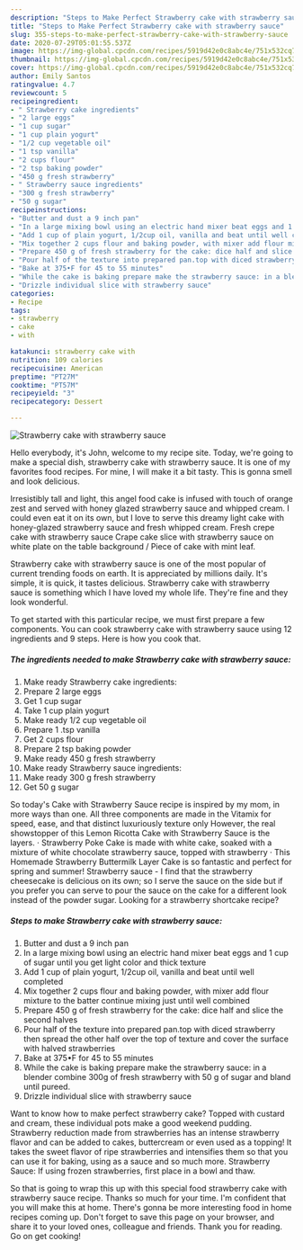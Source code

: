 ```yaml
---
description: "Steps to Make Perfect Strawberry cake with strawberry sauce"
title: "Steps to Make Perfect Strawberry cake with strawberry sauce"
slug: 355-steps-to-make-perfect-strawberry-cake-with-strawberry-sauce
date: 2020-07-29T05:01:55.537Z
image: https://img-global.cpcdn.com/recipes/5919d42e0c8abc4e/751x532cq70/strawberry-cake-with-strawberry-sauce-recipe-main-photo.jpg
thumbnail: https://img-global.cpcdn.com/recipes/5919d42e0c8abc4e/751x532cq70/strawberry-cake-with-strawberry-sauce-recipe-main-photo.jpg
cover: https://img-global.cpcdn.com/recipes/5919d42e0c8abc4e/751x532cq70/strawberry-cake-with-strawberry-sauce-recipe-main-photo.jpg
author: Emily Santos
ratingvalue: 4.7
reviewcount: 5
recipeingredient:
- " Strawberry cake ingredients"
- "2 large eggs"
- "1 cup sugar"
- "1 cup plain yogurt"
- "1/2 cup vegetable oil"
- "1 tsp vanilla"
- "2 cups flour"
- "2 tsp baking powder"
- "450 g fresh strawberry"
- " Strawberry sauce ingredients"
- "300 g fresh strawberry"
- "50 g sugar"
recipeinstructions:
- "Butter and dust a 9 inch pan"
- "In a large mixing bowl using an electric hand mixer beat eggs and 1 cup of sugar until you get light color and thick texture"
- "Add 1 cup of plain yogurt, 1/2cup oil, vanilla and beat until well completed"
- "Mix together 2 cups flour and baking powder, with mixer add flour mixture to the batter continue mixing just until well combined"
- "Prepare 450 g of fresh strawberry for the cake: dice half and slice the second halves"
- "Pour half of the texture into prepared pan.top with diced strawberry then spread the other half over the top of texture and cover the surface with halved strawberries"
- "Bake at 375•F for 45 to 55 minutes"
- "While the cake is baking prepare make the strawberry sauce: in a blender combine 300g of fresh strawberry with 50 g of sugar and bland until pureed."
- "Drizzle individual slice with strawberry sauce"
categories:
- Recipe
tags:
- strawberry
- cake
- with

katakunci: strawberry cake with 
nutrition: 109 calories
recipecuisine: American
preptime: "PT27M"
cooktime: "PT57M"
recipeyield: "3"
recipecategory: Dessert

---
```



![Strawberry cake with strawberry sauce](https://img-global.cpcdn.com/recipes/5919d42e0c8abc4e/751x532cq70/strawberry-cake-with-strawberry-sauce-recipe-main-photo.jpg)

Hello everybody, it's John, welcome to my recipe site. Today, we're going to make a special dish, strawberry cake with strawberry sauce. It is one of my favorites food recipes. For mine, I will make it a bit tasty. This is gonna smell and look delicious.

Irresistibly tall and light, this angel food cake is infused with touch of orange zest and served with honey glazed strawberry sauce and whipped cream. I could even eat it on its own, but I love to serve this dreamy light cake with honey-glazed strawberry sauce and fresh whipped cream. Fresh crepe cake with strawberry sauce Crape cake slice with strawberry sauce on white plate on the table background / Piece of cake with mint leaf.

Strawberry cake with strawberry sauce is one of the most popular of current trending foods on earth. It is appreciated by millions daily. It's simple, it is quick, it tastes delicious. Strawberry cake with strawberry sauce is something which I have loved my whole life. They're fine and they look wonderful.


To get started with this particular recipe, we must first prepare a few components. You can cook strawberry cake with strawberry sauce using 12 ingredients and 9 steps. Here is how you cook that.

<!--inarticleads1-->

##### The ingredients needed to make Strawberry cake with strawberry sauce:

1. Make ready  Strawberry cake ingredients:
1. Prepare 2 large eggs
1. Get 1 cup sugar
1. Take 1 cup plain yogurt
1. Make ready 1/2 cup vegetable oil
1. Prepare 1 .tsp vanilla
1. Get 2 cups flour
1. Prepare 2 tsp baking powder
1. Make ready 450 g fresh strawberry
1. Make ready  Strawberry sauce ingredients:
1. Make ready 300 g fresh strawberry
1. Get 50 g sugar


So today&#39;s Cake with Strawberry Sauce recipe is inspired by my mom, in more ways than one. All three components are made in the Vitamix for speed, ease, and that distinct luxuriously texture only However, the real showstopper of this Lemon Ricotta Cake with Strawberry Sauce is the layers. · Strawberry Poke Cake is made with white cake, soaked with a mixture of white chocolate strawberry sauce, topped with strawberry · This Homemade Strawberry Buttermilk Layer Cake is so fantastic and perfect for spring and summer! Strawberry sauce - I find that the strawberry cheesecake is delicious on its own; so I serve the sauce on the side but if you prefer you can serve to pour the sauce on the cake for a different look instead of the powder sugar. Looking for a strawberry shortcake recipe? 

<!--inarticleads2-->

##### Steps to make Strawberry cake with strawberry sauce:

1. Butter and dust a 9 inch pan
1. In a large mixing bowl using an electric hand mixer beat eggs and 1 cup of sugar until you get light color and thick texture
1. Add 1 cup of plain yogurt, 1/2cup oil, vanilla and beat until well completed
1. Mix together 2 cups flour and baking powder, with mixer add flour mixture to the batter continue mixing just until well combined
1. Prepare 450 g of fresh strawberry for the cake: dice half and slice the second halves
1. Pour half of the texture into prepared pan.top with diced strawberry then spread the other half over the top of texture and cover the surface with halved strawberries
1. Bake at 375•F for 45 to 55 minutes
1. While the cake is baking prepare make the strawberry sauce: in a blender combine 300g of fresh strawberry with 50 g of sugar and bland until pureed.
1. Drizzle individual slice with strawberry sauce


Want to know how to make perfect strawberry cake? Topped with custard and cream, these individual pots make a good weekend pudding. Strawberry reduction made from strawberries has an intense strawberry flavor and can be added to cakes, buttercream or even used as a topping! It takes the sweet flavor of ripe strawberries and intensifies them so that you can use it for baking, using as a sauce and so much more. Strawberry Sauce: If using frozen strawberries, first place in a bowl and thaw. 

So that is going to wrap this up with this special food strawberry cake with strawberry sauce recipe. Thanks so much for your time. I'm confident that you will make this at home. There's gonna be more interesting food in home recipes coming up. Don't forget to save this page on your browser, and share it to your loved ones, colleague and friends. Thank you for reading. Go on get cooking!
